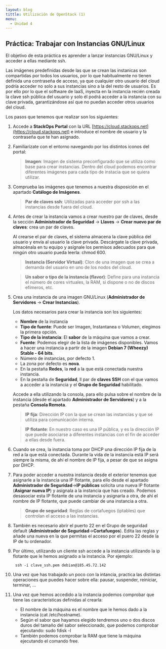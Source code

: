```yaml
---
layout: blog
tittle: Utilización de OpenStack (1)
menu:
  - Unidad 4
---
```

## Práctica: Trabajar con Instancias GNU/Linux

El objetivo de esta práctica es aprender a lanzar instancias GNU/Linux y acceder
a ellas mediante ssh.

Las imágenes predefinidas desde las que se crean las instanicas son compartidas
por todos los usuarios, por lo que habitualmente no tienen definida una
contraseña de acceso, ya que cualquier otro usuario del cloud podría acceder no
solo a sus instancias sino a la del resto de usuarios. Es por ello por lo que el
software de IaaS, inyecta en la instancia recién creada la clave ssh pública del
usuario y solo él podrá acceder a la instancia con su clave privada,
garantizándose así que no puedan acceder otros usuarios del cloud.

Los pasos que tenemos que realizar son los siguientes:

1. Accede a **StackOps Portal** con la URL
[https://cloud.stackops.net](https://cloud.stackops.net) e
introduce el nombre de usuario y la contraseña que te han asignado.

2. Familiarízate con el entorno navegando por los distintos iconos del portal:

	> **Imagen**: Imagen de sistema preconfigurado que se utiliza como base para
     crear instancias. Dentro del cloud podemos encontrar diferentes imágenes
     para cada tipo de instacia que se quiera utilizar.

3. Comprueba las imágenes que tenemos a nuestra disposición en el apartado
**Catálogo de Imágenes**.

	> **Par de claves ssh**: Utilizadas para acceder por ssh a las instancias desde
     fuera del cloud.

4. Antes de crear la instancia vamos a crear nuestro par de claves, desde la
sección **Administrador de Seguridad** -> **Llaves** -> **Crear nuevo par de claves**:
crea un par de claves.

	Al crearse el par de claves, el sistema almacena la clave pública del usuario y
envía al usuario la clave privada. Descárgate la clave privada, almacénala en tu
equipo y asígnale los permisos adecuados para que ningún otro usuario pueda
leerla: chmod 600.

	> **Instancia (Servidor Virtual)**: Clon de una imagen que se crea a demanda del usuario en uno de
    los nodos del cloud.

	> **Un sabor o tipo de la instancia (flavor)**: Define para una instancia el número de cores
 virtuales, la RAM, si dispone o no de discos efímeros, etc.

5. Crea una instancia de una imagen GNU/Linux (**Administrador de Servidores** -> **Crear
Instancias**).

	Los datos necesarios para crear la instancia son los siguientes:

	* **Nombre** de la instancia
	* **Tipo de fuente**: Puede ser Imagen, Instantanea o Volumen, elegimos la
       primera opción.
	* **Tipo de la instancia**: El **sabor** de la máquina que vamos a crear.
	* **Fuente**: Podemos elegir de la lista de imágenes disponibles. Vamos a
       hacer una instancia a partir de la imagen **Debian 7 (Wheezy) Stable - 64 bits**.
	* Número de instancias, por defecto 1.
	* La zona por defecto es **nova**.
	* En la pestaña **Redes**, la **red** a la que está conectada nuestra instancia.
	* En la pestaña de **Seguridad**, ll par de **claves SSH** con el que vamos a acceder a la instancia y el **Grupo de Seguridad** habilitado.
	

	Accede a ella utilizando la consola, para ello pulsa sobre el nombre de la
  instancia (desde el apartado **Administrador de Servidores**) y a la pestaña **Consola Remota**.

	> **IP fija**: Dirección IP con la que se crean las instancias y que se utiliza
    para comunicación interna.

	> **IP flotante**: En nuestro caso es una IP pública, y es la dirección IP que puede asociarse a diferentes instancias con
    el fin de acceder a ellas desde fuera.

6. Cuando se crea, la instancia toma por DHCP una dirección IP fija de la
red a la que está conectada. Durante la vida de la instancia está IP será
siempre la misma, de ahí el nombre de IP fija, a pesar de que se asigna por
DHCP.

7.  Para poder acceder a nuestra instancia desde el exterior tenemos que
asignarle a la instancia una IP flotante, para ello desde el apartado **Administrador de Seguridad**->**IP públicas** solicita una nueva IP flotante (**Asignar nueva IP**) y asígnala a la instancia que has creado. Podemos desasociar esta IP
flotante de una instancia y asignarla a otra, de ahí el nombre de IP flotante,
que puede cambiar de una instancia a otra.

	> **Grupo de seguridad**: Reglas de cortafuegos (iptables) que controlan el
    acceso a las instancias.

8. También es necesario abrir el puerto 22 en el Grupo de seguridad default
(**Administrador de Seguridad**->**Cortafuegos**). Edita las reglas y añade una
nueva en la que permitas el acceso por el puero 22 desde la IP de tu ordenador.

9. Por último, utilizando un cliente ssh accede a la instancia utilizando la ip
flotante que le hemos asignado a la instancia. Por ejemplo:

        ssh -i clave_ssh.pem debian@185.45.72.142

10. Una vez que has trabajado un poco con la intancia, practica las distintas
operaciones que puedes hacer sobre ella: pausar, suspender, reiniciar, terminar,
...

11. Una vez que hemos accedido a la instancia podemos comprobar que tiene las
características definidas al crearla:

	* El nombre de la máquina es el nombre que le hemos dado a la instancia (cat
 /etc/hostname).
	* Según el sabor que hayamos elegido tendremos uno o dos discos duros del
 tamaño
 del sabor seleccionado, que podemos comprobar ejecutando: sudo fdisk -l
	* También podemos comprobar la RAM que tiene la máquina ejecutando el comando
 free.

